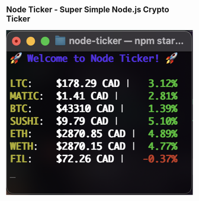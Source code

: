 ## Node Ticker - Super Simple Node.js Crypto Ticker

<p align="center">
<img src="https://github.com/Pandaphobic/node-crypto-ticker/blob/main/screenshots/Screenshot_1.png"
  alt="Example View"
  width="518" height="446">
</p>
